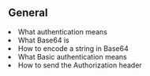 <h2>General</h2>
<li>What authentication means
<li>What Base64 is
<li>How to encode a string in Base64
<li>What Basic authentication means
<li>How to send the Authorization header